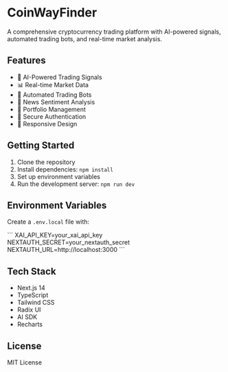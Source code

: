 # CoinWayFinder

A comprehensive cryptocurrency trading platform with AI-powered signals, automated trading bots, and real-time market analysis.

## Features

- 🤖 AI-Powered Trading Signals
- 📊 Real-time Market Data
- 🔄 Automated Trading Bots
- 📰 News Sentiment Analysis
- 💼 Portfolio Management
- 🔐 Secure Authentication
- 📱 Responsive Design

## Getting Started

1. Clone the repository
2. Install dependencies: `npm install`
3. Set up environment variables
4. Run the development server: `npm run dev`

## Environment Variables

Create a `.env.local` file with:

\`\`\`
XAI_API_KEY=your_xai_api_key
NEXTAUTH_SECRET=your_nextauth_secret
NEXTAUTH_URL=http://localhost:3000
\`\`\`

## Tech Stack

- Next.js 14
- TypeScript
- Tailwind CSS
- Radix UI
- AI SDK
- Recharts

## License

MIT License
